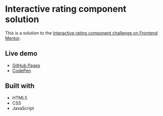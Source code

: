 # Interactive rating component solution
This is a solution to the [Interactive rating component challenge on Frontend Mentor](https://www.frontendmentor.io/challenges/interactive-rating-component-koxpeBUmI).

## Live demo
- [GitHub Pages](https://a7med3bdulbaset.github.io/Rating-card/)
- [CodePen](https://codepen.io/A7med3bdulBaset/full/NWXbYX)

## Built with
- HTML5
- CSS
- JavaScript